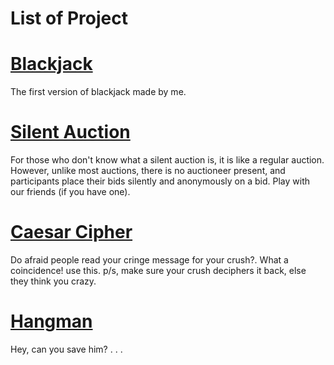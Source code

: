 # List of Project

# [Blackjack](https://github.com/aimanraz/blackjack.git)
The first version of blackjack made by me.

# [Silent Auction](https://github.com/aimanraz/silent_auction.git)
For those who don't know what a silent auction is, it is like a regular auction. However, unlike most auctions, there is no auctioneer present, and participants place their bids silently and anonymously on a bid. Play with our friends (if you have one).

# [Caesar Cipher](https://github.com/aimanraz/caesar_cipher.git)
Do afraid people read your cringe message for your crush?. What a coincidence! use this. p/s, make sure your crush deciphers it back, else they think you crazy. 

# [Hangman](https://github.com/aimanraz/hangman.git)
Hey, can you save him? . . .

